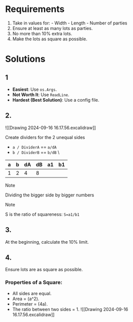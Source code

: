 # Requirements 
1. Take in values for: - Width - Length - Number of parties 
2. Ensure at least as many lots as parties. 
3. No more than 10% extra lots. 
4. Make the lots as square as possible.
# Solutions
## 1
- **Easiest**: Use `os.Args`.
- **Not Worth It**: Use `ReadLine`.
- **Hardest (Best Solution)**: Use a config file.
## 2. 
![[Drawing 2024-09-16 16.17.56.excalidraw]]

Create dividers for the 2 unequal sides
 - `a / DividerA` == `a/dA`
 - `b / DividerB` == `b/dB`
\

| a   | b   | dA  | dB  | a1  | b1  |
| --- | --- | --- | --- | --- | --- |
| 1   | 2   | 4   | 8   |     |     |


> [!NOTE]
> Dividing the bigger side by bigger numbers

> [!NOTE]
> S is the ratio of squareness: `S=a1/b1`

## 3.
At the beginning, calculate the 10% limit.
## 4. 
Ensure lots are as square as possible.

### Properties of a Square:

- All sides are equal.
- Area = \(a^2\).
- Perimeter = \(4a\).
- The ratio between two sides = 1.
![[Drawing 2024-09-16 16.17.56.excalidraw]]